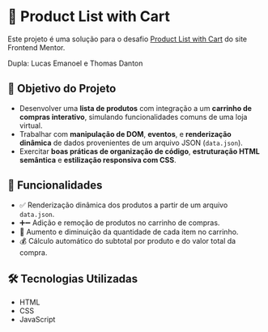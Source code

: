 # 🛒 Product List with Cart

Este projeto é uma solução para o desafio [Product List with Cart](https://www.frontendmentor.io/challenges/product-list-with-cart-5MmqLVAp_d) do site Frontend Mentor.

Dupla: Lucas Emanoel e Thomas Danton


## 📌 Objetivo do Projeto

- Desenvolver uma **lista de produtos** com integração a um **carrinho de compras interativo**, simulando funcionalidades comuns de uma loja virtual.
- Trabalhar com **manipulação de DOM**, **eventos**, e **renderização dinâmica** de dados provenientes de um arquivo JSON (`data.json`).
- Exercitar **boas práticas de organização de código**, **estruturação HTML semântica** e **estilização responsiva com CSS**.


## 🚀 Funcionalidades

- ✅ Renderização dinâmica dos produtos a partir de um arquivo `data.json`.
- ➕➖ Adição e remoção de produtos no carrinho de compras.
- 🔢 Aumento e diminuição da quantidade de cada item no carrinho.
- 💰 Cálculo automático do subtotal por produto e do valor total da compra.

## 🛠️ Tecnologias Utilizadas

- HTML
- CSS
- JavaScript
